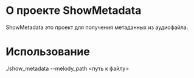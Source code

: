 # О проекте ShowMetadata

ShowMetadata это проект для получения метаданных из аудиофайла.

# Использование

./show_metadata --melody_path <путь к файлу>
